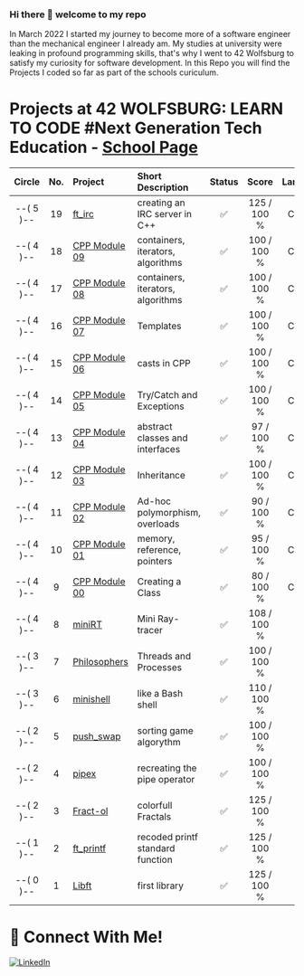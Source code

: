 ### Hi there 👋 welcome to my repo

In March 2022 I started my journey to become more of a software engineer than the mechanical engineer I already am. My studies at university were leaking in profound programming skills, that's why I went to 42 Wolfsburg to satisfy my curiosity for software development.
In this Repo you will find the Projects I coded so far as part of the schools curiculum.

# Projects at 42 WOLFSBURG: LEARN TO CODE #Next Generation Tech Education - [School Page](https://42wolfsburg.de/)

|  Circle | No. | Project                                     | Short Description  | Status |     Score    | Language |
| :-----: | :-: | :------------------------------------------ | :----------------- | :----: | :----------: | :------: |
|--( 5 )--| 19  | [ft_irc](../../../ft_irc)                | creating an IRC server in C++    |  ✅     |  125 / 100 %  | C++ 98 |
|--( 4 )--| 18  | [CPP Module 09](../../../CPP_09)         | containers, iterators, algorithms| ✅     | 100 / 100 % | C++ 98 |
|--( 4 )--| 17  | [CPP Module 08](../../../42_CPP_intro/CPP_08)         | containers, iterators, algorithms| ✅     | 100 / 100 % | C++ 98 |
|--( 4 )--| 16  | [CPP Module 07](../../../42_CPP_intro/tree/master/CPP_07)         | Templates                        | ✅     | 100 / 100 % | C++ 98 |
|--( 4 )--| 15  | [CPP Module 06](../../../42_CPP_intro/CPP_06)         | casts in CPP                     | ✅     | 100 / 100 % | C++ 98 |
|--( 4 )--| 14  | [CPP Module 05](../../../42_CPP_intro/CPP_05)         | Try/Catch and Exceptions         | ✅     | 100 / 100 % | C++ 98 |
|--( 4 )--| 13  | [CPP Module 04](../../../42_CPP_intro/CPP_04)         | abstract classes and interfaces  | ✅     | 97 / 100 % | C++ 98 |
|--( 4 )--| 12  | [CPP Module 03](../../../42_CPP_intro/CPP_03)         | Inheritance                      | ✅     | 100 / 100 % | C++ 98 |
|--( 4 )--| 11  | [CPP Module 02](../../../42_CPP_intro/CPP_02)         | Ad-hoc polymorphism, overloads   | ✅     |  90 / 100 % | C++ 98 |
|--( 4 )--| 10  | [CPP Module 01](../../../42_CPP_intro/CPP_01)         | memory, reference, pointers      | ✅     |  95 / 100 % | C++ 98 |
|--( 4 )--| 9  | [CPP Module 00](../../../42_CPP_intro/CPP_00)         | Creating a Class                 | ✅     |  80 / 100 % | C++ 98 |
|--( 4 )--| 8  | [miniRT](../../../42_miniRT)                | Mini Ray-tracer                  | ✅     | 108 / 100 % | C |
|--( 3 )--|  7  | [Philosophers](../../../42_philosophers)    | Threads and Processes            | ✅     | 100 / 100 % | C |
|--( 3 )--|  6  | [minishell](../../../42_minishell)          | like a Bash shell                | ✅     | 110 / 100 % | C |
|--( 2 )--|  5  | [push_swap](../../../42_push_swap)          | sorting game algorythm           | ✅     | 100 / 100 % | C |
|--( 2 )--|  4  | [pipex](../../../42_pipex)                    | recreating the pipe operator     | ✅     | 100 / 100 % | C |  
|--( 2 )--|  3  | [Fract-ol](../../../42_Fract-ol)                 | colorfull Fractals               | ✅     | 125 / 100 % | C |
|--( 1 )--|  2  | [ft_printf](../../../42_ft_printf)          | recoded printf standard function | ✅     | 125 / 100 % | C |
|--( 0 )--|  1  | [Libft](../../../42_Libft)                  | first library                    | ✅     | 125 / 100 % | C | 




# 📱 Connect With Me!
[![LinkedIn](https://img.shields.io/badge/-LinkedIn-0e76a8?style=flat-square&logo=linkedin&logoColor=white)](https://www.linkedin.com/in/kevin-oliver-sura-195158199/)
